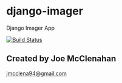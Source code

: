 # django-imager
Django Imager App

[![Build Status](https://travis-ci.org/jmcclena94/django-imager.svg?branch=master)](https://travis-ci.org/jmcclena94/django-imager)

## Created by Joe McClenahan
jmcclena94@gmail.com

